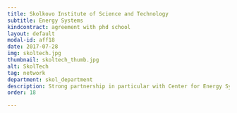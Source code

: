 ```yaml
---
title: Skolkovo Institute of Science and Technology
subtitle: Energy Systems
kindcontract: agreement with phd school
layout: default
modal-id: aff18
date: 2017-07-28
img: skoltech.jpg 
thumbnail: skoltech_thumb.jpg
alt: SkolTech
tag: network
department: skol_department
description: Strong partnership in particular with Center for Energy Systems
order: 18

---
```

